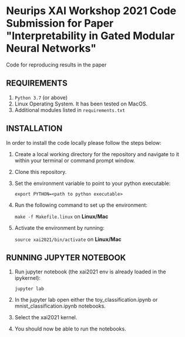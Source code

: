 Neurips XAI Workshop 2021 Code Submission for Paper "Interpretability in Gated Modular Neural Networks"
=======================================================================================================

Code for reproducing results in the paper

REQUIREMENTS
------------

1. ``Python 3.7`` (or above)
2. Linux Operating System. It has been tested on MacOS. 
3. Additional modules listed in ``requirements.txt``

INSTALLATION 
------------

In order to install the code locally please follow the steps below:

1. Create a local working directory for the repository and navigate to it within your terminal or command prompt window.

2. Clone this repository.

3. Set the environment variable to point to your python executable:

   `export PYTHON=<path to python executable>`

4. Run the following command to set up the environment:

   `make -f Makefile.linux` on **Linux/Mac**

5. Activate the environment by running:

   `source xai2021/bin/activate` on **Linux/Mac**


RUNNING JUPYTER NOTEBOOK
------------------------

1. Run jupyter notebook (the xai2021 env is already loaded in the ipykernel):

   `jupyter lab`

2. In the jupyter lab open either the toy_classification.ipynb or mnist_classification.ipynb notebooks.

3. Select the xai2021 kernel.

4. You should now be able to run the notebooks.

